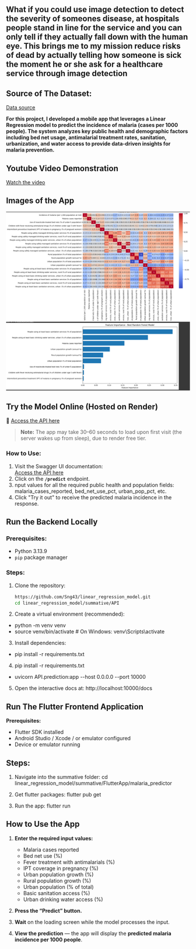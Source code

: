 ## What if you could use image detection to detect the severity of someones disease, at hospitals people stand in line for the service and you can only tell if they actually fall down with the human eye. This brings me to my mission reduce risks of dead by actually telling how someone is sick the moment he or she ask for a healthcare service through image detection 

## Source of The Dataset:

[Data source](https://www.kaggle.com/datasets/lydia70/malaria-in-africa)

**For this project, I developed a mobile app that leverages a Linear Regression model to predict the incidence of malaria (cases per 1000 people). The system analyzes key public health and demographic factors including bed net usage, antimalarial treatment rates, sanitation, urbanization, and water access to provide data-driven insights for malaria prevention.**

## Youtube Video Demonstration
[Watch the video]()


## Images of the App
![Crop Recommendation App](summative/images/image1.png)
![Crop Recommendation App](summative/images/image2.png)

## Try the Model Online (Hosted on Render)

🔗 [Access the API here](https://linear-regression-model-par3.onrender.com/docs)

> **Note:** The app may take 30–60 seconds to load upon first visit (the server wakes up from sleep), due to render free tier.

###  How to Use:
1. Visit the Swagger UI documentation:  
   [Access the API here](https://linear-regression-model-par3.onrender.com/docs)
2. Click on the **`/predict`** endpoint.
3. nput values for all the required public health and population fields:
      malaria_cases_reported, bed_net_use_pct, urban_pop_pct, etc.
5. Click "Try it out" to receive the predicted malaria incidence in the response.

## Run the Backend Locally

### Prerequisites:
- Python 3.13.9
- `pip` package manager

### Steps:
1. Clone the repository:
   ```bash
   https://github.com/Sng43/linear_regression_model.git
   cd linear_regression_model/summative/API

2. Create a virtual environment (recommended):
- python -m venv venv
- source venv/bin/activate  # On Windows: venv\Scripts\activate

3. Install dependencies:
- pip install -r requirements.txt

4. pip install -r requirements.txt
- uvicorn API.prediction:app --host 0.0.0.0 --port 10000

5. Open the interactive docs at:
http://localhost:10000/docs

## Run The Flutter Frontend Application

**Prerequisites:**
- Flutter SDK installed
- Android Studio / Xcode / or emulator configured
- Device or emulator running

## Steps:
1. Navigate into the summative folder:
cd linear_regression_model/summative/FlutterApp/malaria_predictor

2. Get flutter packages:
 flutter pub get

3. Run the app:
flutter run

## How to Use the App

1. **Enter the required input values:**
   - Malaria cases reported
   - Bed net use (%)
   - Fever treatment with antimalarials (%)
   - IPT coverage in pregnancy (%)
   - Urban population growth (%)
   - Rural population growth (%)
   - Urban population (% of total)
   - Basic sanitation access (%)
   - Urban drinking water access (%)

2. **Press the “Predict” button.**

3. **Wait** on the loading screen while the model processes the input.

4. **View the prediction** — the app will display the **predicted malaria incidence per 1000 people**.
